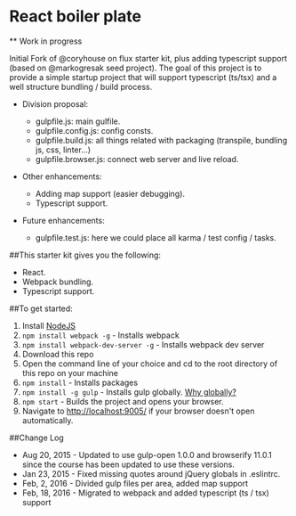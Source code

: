 # React boiler plate

** Work in progress

Initial Fork of @coryhouse on flux starter kit, plus adding typescript support (based on @markogresak seed project). The goal of this project is to provide a simple startup project that will support typescript (ts/tsx) and a well structure bundling / build process.

- Division proposal:

  + gulpfile.js: main gulfile.
  + gulpfile.config.js: config consts.
  + gulpfile.build.js: all things related with packaging (transpile, bundling js, css, linter...)
  + gulpfile.browser.js: connect web server and live reload.

- Other enhancements:
  + Adding map support (easier debugging).
  + Typescript support.

- Future enhancements:  
  + gulpfile.test.js: here we could place all karma / test config / tasks.

##This starter kit gives you the following:

- React.  
- Webpack bundling.  
- Typescript support.


##To get started:  
1. Install [NodeJS](http://www.nodejs.org)  
2. `npm install webpack -g` - Installs webpack
3. `npm install webpack-dev-server -g` - Installs webpack dev server
4. Download this repo
5. Open the command line of your choice and cd to the root directory of this repo on your machine  
6. `npm install` - Installs packages
5. `npm install -g gulp` - Installs gulp globally. [Why globally?](http://stackoverflow.com/questions/22115400/why-do-we-need-to-install-gulp-globally-and-locally)
5. `npm start` - Builds the project and opens your browser.
6. Navigate to [http://localhost:9005/](http://localhost:8080/) if your browser doesn't open automatically.

##Change Log
* Aug 20, 2015 - Updated to use gulp-open 1.0.0 and browserify 11.0.1 since the course has been updated to use these versions.  
* Jan 23, 2015 - Fixed missing quotes around jQuery globals in .eslintrc.
* Feb, 2, 2016 - Divided gulp files per area, added map support
* Feb, 18, 2016 - Migrated to webpack and added typescript (ts / tsx) support
